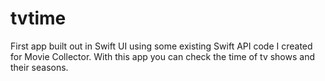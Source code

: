 # tvtime

First app built out in Swift UI using some existing Swift API code I created for Movie Collector. With this app you can check the time of tv shows and their seasons. 
